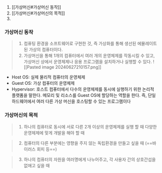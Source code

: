 1. [[가상머신#가상머신 동작]] 
2. [[가상머신#가상머신의 목적]]
3. 

### 가상머신 동작
> 1. 컴퓨팅 환경을 소프트웨어로 구현한 것, 즉 가상화를 통해 생선된 에뮬레이트된 가상의 컴퓨터이다.
> 2. 가상머신을 통해 1개의 컴퓨터에서 여러 개의 운영체제를 작동시킬 수 있고, 가상머신 상에서 운영체제나 응용 프로그램을 설치하거나 실행할 수 있다.
![[Pasted image 20240627210157.png]]
- Host OS: 실제 물리적 컴퓨터의 운영체제
- Guest OS: 가상 컴퓨터의 운영체제
- Hypervisor: 호스트 컴퓨터에서 다수의 운영체제를 동시에 실행하기 위한 논리적 플랫폼을 말한다. 메모리 및 리소스를 Guest OS에 할당하는 역할을 한다. 즉, 단일 하드웨어에서 여러 다른 가상 머신을 호스팅할 수 있는 프로그램이다


### 가상머신의 목적
> 1. 하나의 컴퓨터로 동시에 서로 다른 2개 이상의 운영체제를 실행 할 때
	 다양한 운영체제에 맞게 개발을 해야 할 때

> 2. 컴퓨터의 다른 부분에는 영향을 주지 않는 독립환경을 만들고 싶을 때 (==바이러스 회피 등==) 

> 3. 하나의 컴퓨터의 자원을 여러명에게 나누어주고, 각 사용자 간의 상호간섭을 없애고 싶을 때

